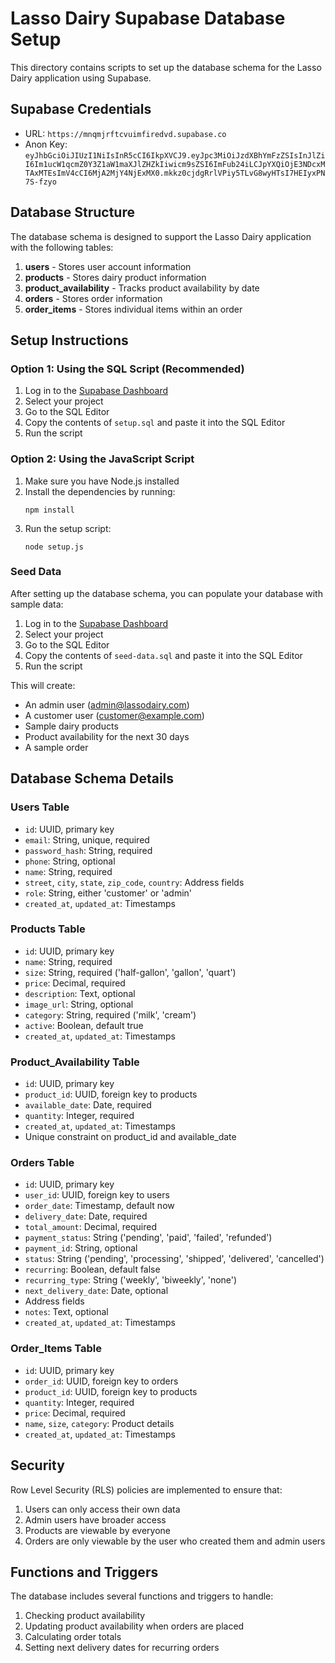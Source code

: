 # Lasso Dairy Supabase Database Setup

This directory contains scripts to set up the database schema for the Lasso Dairy application using Supabase.

## Supabase Credentials

- URL: `https://mnqmjrftcvuimfiredvd.supabase.co`
- Anon Key: `eyJhbGciOiJIUzI1NiIsInR5cCI6IkpXVCJ9.eyJpc3MiOiJzdXBhYmFzZSIsInJlZiI6Im1ucW1qcmZ0Y3Z1aW1maXJlZHZkIiwicm9sZSI6ImFub24iLCJpYXQiOjE3NDcxMTAxMTEsImV4cCI6MjA2MjY4NjExMX0.mkkz0cjdgRrlVPiy5TLvG8wyHTsI7HEIyxPN7S-fzyo`

## Database Structure

The database schema is designed to support the Lasso Dairy application with the following tables:

1. **users** - Stores user account information
2. **products** - Stores dairy product information
3. **product_availability** - Tracks product availability by date
4. **orders** - Stores order information
5. **order_items** - Stores individual items within an order

## Setup Instructions

### Option 1: Using the SQL Script (Recommended)

1. Log in to the [Supabase Dashboard](https://app.supabase.com)
2. Select your project
3. Go to the SQL Editor
4. Copy the contents of `setup.sql` and paste it into the SQL Editor
5. Run the script

### Option 2: Using the JavaScript Script

1. Make sure you have Node.js installed
2. Install the dependencies by running:
   ```
   npm install
   ```
3. Run the setup script:
   ```
   node setup.js
   ```

### Seed Data

After setting up the database schema, you can populate your database with sample data:

1. Log in to the [Supabase Dashboard](https://app.supabase.com)
2. Select your project
3. Go to the SQL Editor
4. Copy the contents of `seed-data.sql` and paste it into the SQL Editor
5. Run the script

This will create:
- An admin user (admin@lassodairy.com)
- A customer user (customer@example.com)
- Sample dairy products
- Product availability for the next 30 days
- A sample order

## Database Schema Details

### Users Table
- `id`: UUID, primary key
- `email`: String, unique, required
- `password_hash`: String, required
- `phone`: String, optional
- `name`: String, required
- `street`, `city`, `state`, `zip_code`, `country`: Address fields
- `role`: String, either 'customer' or 'admin'
- `created_at`, `updated_at`: Timestamps

### Products Table
- `id`: UUID, primary key
- `name`: String, required
- `size`: String, required ('half-gallon', 'gallon', 'quart')
- `price`: Decimal, required
- `description`: Text, optional
- `image_url`: String, optional
- `category`: String, required ('milk', 'cream')
- `active`: Boolean, default true
- `created_at`, `updated_at`: Timestamps

### Product_Availability Table
- `id`: UUID, primary key
- `product_id`: UUID, foreign key to products
- `available_date`: Date, required
- `quantity`: Integer, required
- `created_at`, `updated_at`: Timestamps
- Unique constraint on product_id and available_date

### Orders Table
- `id`: UUID, primary key
- `user_id`: UUID, foreign key to users
- `order_date`: Timestamp, default now
- `delivery_date`: Date, required
- `total_amount`: Decimal, required
- `payment_status`: String ('pending', 'paid', 'failed', 'refunded')
- `payment_id`: String, optional
- `status`: String ('pending', 'processing', 'shipped', 'delivered', 'cancelled')
- `recurring`: Boolean, default false
- `recurring_type`: String ('weekly', 'biweekly', 'none')
- `next_delivery_date`: Date, optional
- Address fields
- `notes`: Text, optional
- `created_at`, `updated_at`: Timestamps

### Order_Items Table
- `id`: UUID, primary key
- `order_id`: UUID, foreign key to orders
- `product_id`: UUID, foreign key to products
- `quantity`: Integer, required
- `price`: Decimal, required
- `name`, `size`, `category`: Product details
- `created_at`, `updated_at`: Timestamps

## Security

Row Level Security (RLS) policies are implemented to ensure that:

1. Users can only access their own data
2. Admin users have broader access
3. Products are viewable by everyone
4. Orders are only viewable by the user who created them and admin users

## Functions and Triggers

The database includes several functions and triggers to handle:

1. Checking product availability
2. Updating product availability when orders are placed
3. Calculating order totals
4. Setting next delivery dates for recurring orders
